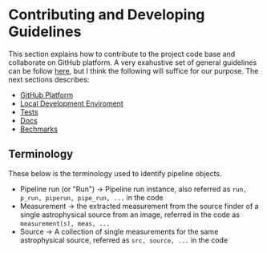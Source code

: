 # Contributing and Developing Guidelines

This section explains how to contribute to the project code base and collaborate on GitHub platform. A very exahustive set of general guidelines can be follow [here](https://github.com/apache/incubator-superset/blob/master/CONTRIBUTING.md), but I think the following will suffice for our purpose. The next sections describes:

* [GitHub Platform](github.md)
* [Local Development Enviroment](localdevenv.md)
* [Tests](tests.md)
* [Docs](docsdev.md)
* [Bechmarks](profiling.md)

## Terminology

These below is the terminology used to identify pipeline objects.

* Pipeline run (or "Run") -> Pipeline run instance, also referred as `run, p_run, piperun, pipe_run, ...` in the code
* Measurement -> the extracted measurement from the source finder of a single astrophysical source from an image, referred in the code as `measurement(s), meas, ...`
* Source -> A collection of single measurements for the same astrophysical source, referred as `src, source, ...` in the code


